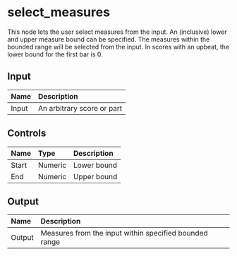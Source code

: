 # select_measures

This node lets the user select measures from the input. An (inclusive) lower and upper measure bound can be specified. The measures within the bounded range will be selected from the input. In scores with an upbeat, the lower bound for the first bar is 0. 

## Input

| Name  | Description                |
| :---- | :------------------------- |
| Input | An arbitrary score or part |

## Controls

| Name  | Type    | Description |
| :---- | :------ | :---------- |
| Start | Numeric | Lower bound |
| End   | Numeric | Upper bound |

## Output

| Name   | Description                                            |
| :----- | :----------------------------------------------------- |
| Output | Measures from the input within specified bounded range |

